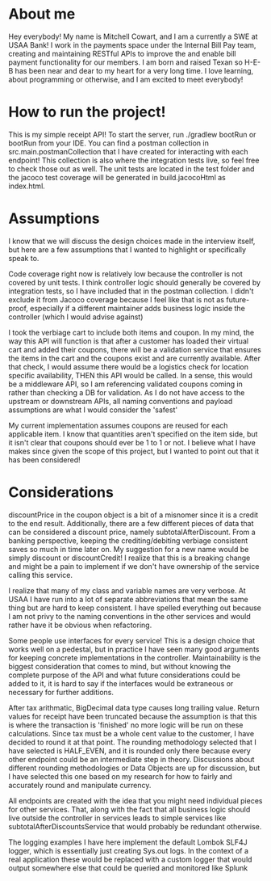 
<h1>About me</h1>

<p>
Hey everybody! My name is Mitchell Cowart, and I am a currently a SWE at USAA Bank! I work in the payments space under the Internal Bill Pay team, creating and maintaining RESTful APIs to improve 
the and enable bill payment functionality for our members. I am born and raised Texan so H-E-B has been near and dear to my heart for a very long time. I love learning, about programming or otherwise,
and I am excited to meet everybody!
</p>

<h1>How to run the project!</h1>

<p>
This is my simple receipt API! To start the server, run ./gradlew bootRun or bootRun from your IDE. You can find a postman collection in src.main.postmanCollection
that I have created for interacting with each endpoint! This collection is also where the integration tests live, so feel free to check those out as well. The unit tests are located in the test folder and 
the jacoco test coverage will be generated in build.jacocoHtml as index.html.
</p>

<h1>Assumptions</h1>

<p>
I know that we will discuss the design choices made in the interview itself, but here are a few assumptions that I wanted to highlight or specifically speak to.
</p>

<p>
Code coverage right now is relatively low because the controller is not covered by unit tests. I think controller logic should generally be covered by integration tests, so I have included that in the postman collection.
I didn't exclude it from Jacoco coverage because I feel like that is not as future-proof, especially if a different maintainer adds business logic inside the controller (which I would advise against)
</p>

<p>
I took the verbiage cart to include both items and coupon. In my mind, the way this API will function is that after a customer has loaded their virtual cart and added their coupons, there will be a validation service that ensures the items in the cart and the coupons exist
and are currently available. After that check, I would assume there would be a logistics check for location specific availability, THEN this API would be called. In a sense, this would be a middleware API, so I am referencing validated coupons coming in rather than
checking a DB for validation. As I do not have access to the upstream or downstream APIs, all naming conventions and payload assumptions are what I would consider the 'safest'
</p>

<p>
My current implementation assumes coupons are reused for each applicable item. I know that quantities aren't specified on the item side, but it isn't clear that coupons should ever be 1 to 1 or not. 
I believe what I have makes since given the scope of this project, but I wanted to point out that it has been considered!
<p/>

<h1>Considerations</h1>

<p>
discountPrice in the coupon object is a bit of a misnomer since it is a credit to the end result. Additionally, there are a few different pieces of data that can be considered a discount price, namely subtotalAfterDiscount.
From a banking perspective, keeping the crediting/debiting verbiage consistent saves so much in time later on. My suggestion for a new name would be simply discount or discountCredit! I realize that this is a breaking change and might be a 
pain to implement if we don't have ownership of the service calling this service.
</p>

<p>
I realize that many of my class and variable names are very verbose. At USAA I have run into a lot of separate abbreviations that mean the same thing but are hard to keep consistent.
I have spelled everything out because I am not privy to the naming conventions in the other services and would rather have it be obvious when refactoring.
<p/>

<p>
Some people use interfaces for every service! This is a design choice that works well on a pedestal, but in practice I have seen many good arguments for keeping concrete implementations in the controller.
Maintainability is the biggest consideration that comes to mind, but without knowing the complete purpose of the API and what future considerations could be added to it, it is hard to say if the interfaces would be extraneous or necessary for further additions.
<p/>

<p>
After tax arithmatic, BigDecimal data type causes long trailing value. Return values for receipt have been 
truncated because the assumption is that this is where the transaction is 'finished' no more logic will be run on these calculations. Since tax must be a whole cent value to the customer, 
I have decided to round it at that point. The rounding methodology selected that I have selected is HALF_EVEN, and it is rounded only there because every other endpoint could be an intermediate step in theory. 
Discussions about different rounding methodologies or Data Objects are up for discussion, but I have selected this one based on my research for how to fairly and accurately round and manipulate currency.
<p/>

<p>
All endpoints are created with the idea that you might need individual pieces for other services. That, along with the fact that all business logic should live outside the controller 
in services leads to simple services like subtotalAfterDiscountsService that would probably be redundant otherwise.
<p/>

<p>
The logging examples I have here implement the default Lombok SLF4J logger, which is essentially just creating Sys.out logs. In the context of a real application 
these would be replaced with a custom logger that would output somewhere else that could be queried and monitored like Splunk
<p/>

